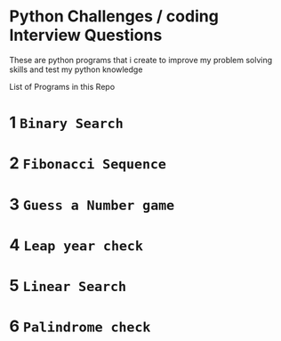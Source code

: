 # Python Challenges / coding Interview Questions

These are python programs that i create to improve my problem solving skills and test my python knowledge

List of Programs in this Repo 

 # 1 `Binary Search`
 # 2 `Fibonacci Sequence`
 # 3 `Guess a Number game`
 # 4 `Leap year check`
 # 5 `Linear Search`
 # 6 `Palindrome check`
 
